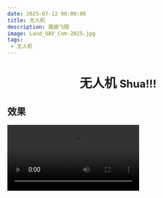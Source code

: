 ```yaml
---
date: 2025-07-12 00:00:00
title: 无人机
description: 展翅飞翔
image: Land_UAV_Com-2025.jpg
tags: 
 - 无人机
---
```


# <center>无人机 <font size=5>Shua!!!</font><center>


## 效果
<video width="300" src="UAV.mp4" controls></video>

